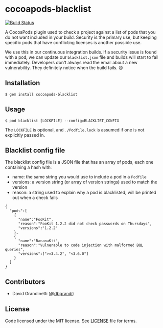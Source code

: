 # cocoapods-blacklist

[![Build Status](https://travis-ci.org/yahoo/cocoapods-blacklist.svg?branch=master)](https://travis-ci.org/yahoo/cocoapods-blacklist)

A CocoaPods plugin used to check a project against a list of pods that you do not want included in your build. Security is the primary use, but keeping specific pods that have conflicting licenses is another possible use.

We use this in our continuous integration builds. If a security issue is found with a pod, we can update our `blacklist.json` file and builds will start to fail immediately. Developers don't always read the email about a new vulnerability. They definitely notice when the build fails. :smile:

## Installation

    $ gem install cocoapods-blacklist

## Usage

    $ pod blacklist [LOCKFILE] --config=BLACKLIST_CONFIG

The `LOCKFILE` is optional, and `./Podfile.lock` is assumed if one is not explicitly passed in.

## Blacklist config file

The blacklist config file is a JSON file that has an array of pods, each one containing a hash with:

- name: the same string you would use to include a pod in a `Podfile`
- versions: a version string (or array of version strings) used to match the version
- reason: a string used to explain why a pod is blacklisted, will be printed out when a check fails

```
{
  "pods":[
    {
      "name":"FooKit",
      "reason":"FooKit 1.2.2 did not check passwords on Thursdays",
      "versions":"1.2.2"
    },
    {
      "name":"BananaKit",
      "reason":"Vulnerable to code injection with malformed BQL queries",
      "versions":[">=3.4.2", "<3.6.0"]
    }
  ]
}
```

## Contributors

- David Grandinetti ([@dbgrandi](https://twitter.com/dbgrandi))

## License

Code licensed under the MIT license. See [LICENSE](https://github.com/yahoo/cocoapods-blacklist/blob/master/LICENSE) file for terms.
